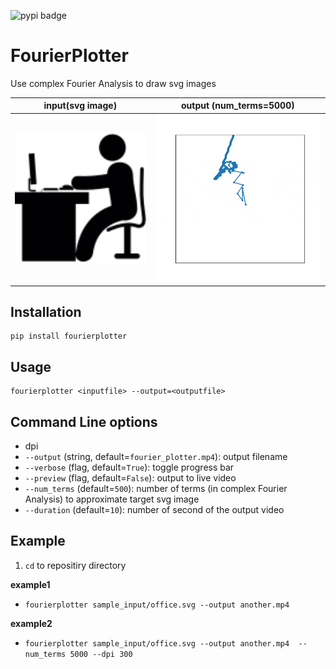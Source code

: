 ![pypi badge](https://img.shields.io/pypi/v/fourierplotter)

# FourierPlotter

Use complex Fourier Analysis to draw svg images

|input(svg image) |output (num_terms=5000) |
|:-:|:-:|
|<img src="./imgs/office.svg" width="300">|<img src="./imgs/example_output.gif" width="350">|


## Installation

```shell
pip install fourierplotter
```

## Usage

```shell
fourierplotter <inputfile> --output=<outputfile>
```

## Command Line options

+ dpi
+ `--output` (string, default=`fourier_plotter.mp4`):  output filename
+ `--verbose` (flag, default=`True`): toggle progress bar
+ `--preview` (flag, default=`False`): output to live video
+ `--num_terms` (default=`500`): number of terms (in complex Fourier Analysis) to approximate target svg image
+ `--duration` (default=`10`): number of second of the output video

## Example

1. `cd` to repositiry directory

**example1**
+ `fourierplotter sample_input/office.svg --output another.mp4`

**example2**
+ `fourierplotter sample_input/office.svg --output another.mp4  --num_terms 5000 --dpi 300`